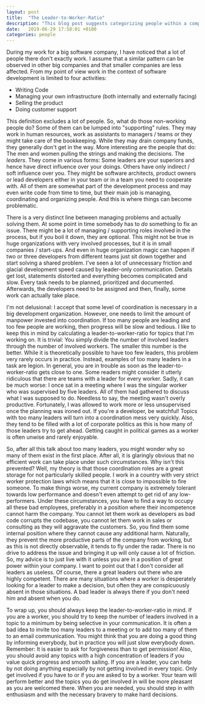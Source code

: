 ```yaml
---
layout: post
title:  "The Leader-to-Worker-Ratio"
description: "This blog post suggests categorizing people within a company into leaders and workers. It is important to keep these two groups in the right ratio."
date:   2019-06-29 17:58:01 +0100
categories: people
---
```

During my work for a big software company, I have noticed that a lot of people there don't exactly work. I assume that a similar pattern can be observed in other big companies and that smaller companies are less affected. From my point of view work in the context of software development is limited to four activities: 
- Writing Code
- Managing your own infrastructure (both internally and externally facing)
- Selling the product
- Doing customer support

This definition excludes a lot of people. So, what do those non-working people do? Some of them can be lumped into "supporting" rules. They may work in human resources, work as assistants to managers / teams or they might take care of the bookkeeping. While they may drain company funds, they generally don't get in the way. More interesting are the people that do: The men and women pulling the strings and making the decisions. The *leaders*. They come in various forms: Some leaders are your superiors and hence have direct influence over your doings. Others have only indirect / soft influence over you. They might be software architects, product owners or lead developers either in your team or in a team you need to cooperate with. All of them are somewhat part of the development process and may even write code from time to time, but their main job is managing, coordinating and organizing people. And this is where things can become problematic.

There is a very distinct line between managing problems and actually solving them. At some point in time somebody has to *do* something to fix an issue. There might be a lot of managing / supporting roles involved in the process, but if you boil it down, they are optional. This might not be true in huge organizations with very involved processes, but it is in small companies / start-ups. And even in huge organization magic can happen if two or three developers from different teams just sit down together and start solving a shared problem. I've seen a lot of unnecessary friction and glacial development speed caused by leader-only communication. Details get lost, statements distorted and everything becomes complicated and slow. Every task needs to be planned, prioritized and documented. Afterwards, the developers need to be assigned and then, finally, some work can actually take place.

I'm not delusional: I accept that some level of coordination is necessary in a big development organization. However, one needs to limit the amount of manpower invested into coordination. If too many people are leading and too few people are working, then progress will be slow and tedious. I like to keep this in mind by calculating a leader-to-worker-ratio for topics that I'm working on. It is trivial: You simply divide the number of involved leaders through the number of involved workers. The smaller this number is the better. While it is theoretically possible to have too few leaders, this problem very rarely occurs in practice. Instead, examples of too many leaders in a task are legion. In general, you are in trouble as soon as the leader-to-worker-ratio gets close to one. Some readers might consider it utterly ridiculous that there are teams with a leader for every worker. Sadly, it can be much worse: I once sat in a meeting where I was the singular worker who was supervised by five leaders. All of them had gathered to discuss what I was supposed to do. Needless to say, the meeting wasn't overly productive. Fortunately, I was allowed to work more or less unsupervised once the planning was ironed out. If you're a developer, be watchful! Topics with too many leaders will turn into a coordination mess very quickly. Also, they tend to be filled with a lot of corporate politics as this is how many of those leaders try to get ahead. Getting caught in political games as a worker is often unwise and rarely enjoyable. 

So, after all this talk about too many leaders, you might wonder why so many of them exist in the first place. After all, it is glaringly obvious that no efficient work can take place under such circumstances. Why isn't this prevented? Well, my theory is that those coordination roles are a great storage for not particularly skilled people. I work in a country with very strict worker protection laws which means that it is close to impossible to fire someone. To make things worse, my current company is extremely tolerant towards low performance and doesn't even attempt to get rid of any low-performers. Under these circumstances, you have to find a way to occupy all these bad employees, preferably in a position where their incompetence cannot harm the company. You cannot let them work as developers as bad code corrupts the codebase, you cannot let them work in sales or consulting as they will aggravate the customers. So, you find them some internal position where they cannot cause any additional harm. Naturally, they prevent the more productive parts of the company from working, but as this is not directly observable, it tends to fly under the radar. There is no drive to address the issue and bringing it up will only cause a lot of friction. So, my advice is to just live with it unless you are in a position of great power within your company. I want to point out that I don't consider all leaders as useless. Of course, there a great leaders out there who are highly competent. There are many situations where a worker is desperately looking for a leader to make a decision, but often they are conspicuously absent in those situations. A bad leader is always there if you don't need him and absent when you do.

To wrap up, you should always keep the leader-to-worker-ratio in mind. If you are a worker, you should try to keep the number of leaders involved in a topic to a minimum by being selective in your communication. It is often a bad idea to invite too many leaders to a meeting or to add too many of them to an email communication. You might think that you are doing a good thing by informing everybody, but in practice you will just slow everybody down. Remember: It is easier to ask for forgiveness than to get permission! Also, you should avoid any topics with a high concentration of leaders if you value quick progress and smooth sailing. If you are a leader, you can help by not doing anything especially by not getting involved in every topic. Only get involved if you have to or if you are asked to by a worker. Your team will perform better and the topics you do get involved in will be more pleasant as you are welcomed there. When you are needed, you should step in with enthusiasm and with the necessary bravery to make hard decisions.